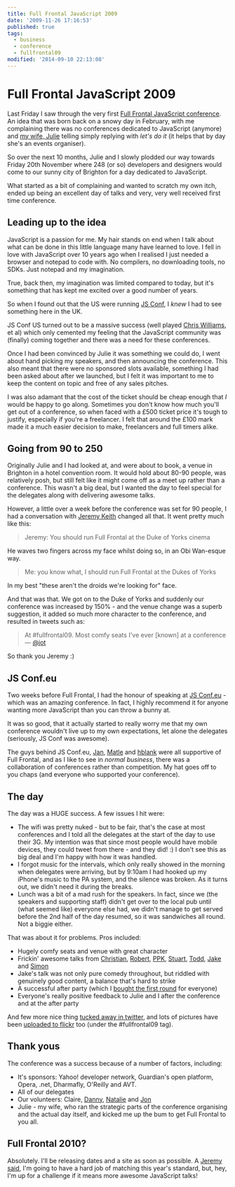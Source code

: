 ```yaml
---
title: Full Frontal JavaScript 2009
date: '2009-11-26 17:16:53'
published: true
tags:
  - business
  - conference
  - fullfrontal09
modified: '2014-09-10 22:13:08'
---
```

# Full Frontal JavaScript 2009

Last Friday I saw through the very first [Full Frontal JavaScript conference](http://full-frontal.org). An idea that was born back on a snowy day in February, with me complaining there was no conferences dedicated to JavaScript (anymore) and [my wife, Julie](http://www.flickr.com/photos/remysharp/4124570521/in/set-72157622854415414/) telling simply replying with *let's do it* (it helps that by day she's an events organiser).

So over the next 10 months, Julie and I slowly plodded our way towards Friday 20th November where 248 (or so) developers and designers would come to our sunny city of Brighton for a day dedicated to JavaScript.

What started as a bit of complaining and wanted to scratch my own itch, ended up being an excellent day of talks and very, very well received first time conference.

<!--more-->
## Leading up to the idea

JavaScript is a passion for me. My hair stands on end when I talk about what can be done in this little language many have learned to love. I fell in love with JavaScript over 10 years ago when I realised I just needed a browser and notepad to code with. No compilers, no downloading tools, no SDKs. Just notepad and my imagination.

True, back then, my imagination was limited compared to today, but it's something that has kept me excited over a good number of years.

So when I found out that the US were running [JS Conf](http://jsconf.us), I *knew* I had to see something here in the UK.

JS Conf US turned out to be a massive success (well played [Chris Williams](http://twitter.com/voodootikigod), et al) which only cemented my feeling that the JavaScript community was (finally) coming together and there was a need for these conferences.

Once I had been convinced by Julie it was something we could do, I went about hand picking my speakers, and then announcing the conference. This also meant that there were no sponsored slots available, something I had been asked about after we launched, but I felt it was important to me to keep the content on topic and free of any sales pitches.

I was also adamant that the cost of the ticket should be cheap enough that *I* would be happy to go along. Sometimes you don't know how much you'll get out of a conference, so when faced with a £500 ticket price it's tough to justify, especially if you're a freelancer. I felt that around the £100 mark made it a much easier decision to make, freelancers and full timers alike.

## Going from 90 to 250

Originally Julie and I had looked at, and were about to book, a venue in Brighton in a hotel convention room.  It would hold about 80-90 people, was relatively posh, but still felt like it might come off as a meet up rather than a conference.  This wasn't a big deal, but I wanted the day to feel special for the delegates along with delivering awesome talks.

However, a little over a week before the conference was set for 90 people, I had a conversation with [Jeremy Keith](http://adactio.com) changed all that. It went pretty much like this:

> Jeremy: You should run Full Frontal at the Duke of Yorks cinema

He waves two fingers across my face whilst doing so, in an Obi Wan-esque way.

> Me: you know what, I should run Full Frontal at the Dukes of Yorks

In my best "these aren't the droids we're looking for" face.

And that was that.  We got on to the Duke of Yorks and suddenly our conference was increased by 150% - and the venue change was a superb suggestion, it added so much more character to the conference, and resulted in tweets such as:

> At #fullfrontal09. Most comfy seats I've ever [known] at a conference &mdash; [@jot](http://twitter.com/jot/status/5885454457)

So thank you Jeremy :)

## JS Conf.eu

Two weeks before Full Frontal, I had the honour of speaking at [JS Conf.eu](http://jsconf.eu) - which was an amazing conference. In fact, I highly recommend it for anyone wanting more JavaScript than you can throw a bunny at.

It was so good, that it actually started to really worry me that my own conference wouldn't live up to my own expectations, let alone the delegates (seriously, JS Conf was awesome).

The guys behind JS Conf.eu, [Jan](http://twitter.com/janl), [Matle](http://twitter.com/cramforce) and [hblank](http://twitter.com/hblank) were all supportive of Full Frontal, and as I like to see in *normal business*, there was a collaboration of conferences rather than competition.  My hat goes off to you chaps (and everyone who supported your conference).

## The day

The day was a HUGE success. A few issues I hit were:

* The wifi was pretty nuked - but to be fair, that's the case at most conferences and I told all the delegates at the start of the day to use their 3G. My intention was that since most people would have mobile devices, they could tweet from there - and they did! :) I don't see this as big deal and I'm happy with how it was handled.
* I forgot music for the intervals, which only really showed in the morning when delegates were arriving, but by 9:10am I had hooked up my iPhone's music to the PA system, and the silence was broken. As it turns out, we didn't need it during the breaks.
* Lunch was a bit of a mad rush for the speakers. In fact, since we (the speakers and supporting staff) didn't get over to the local pub until (what seemed like) everyone else had, we didn't manage to get served before the 2nd half of the day resumed, so it was sandwiches all round. Not a biggie either.

That was about it for problems. Pros included:

* Hugely comfy seats and venue with great character
* Frickin' awesome talks from [Christian](http://twitter.com/codepo8), [Robert](http://twitter.com/robertnyman), [PPK](http://twitter.com/ppk), [Stuart](http://twitter.com/sil), [Todd](http://twitter.com/toddkloots), [Jake](http://twitter.com/jaffathecake) and [Simon](http://twitter.com/simonw)
* Jake's talk was not only pure comedy throughout, but riddled with genuinely good content, a balance that's hard to strike
* A successful after party (which I [bought the first round](/2009/11/16/going-full-frontal-in-one-week/) for everyone)
* Everyone's really positive feedback to Julie and I after the conference and at the after party

And few more nice thing [tucked away in twitter](http://snapbird.org/rem/favs/fullfrontal09), and lots of pictures have been [uploaded to flickr](http://www.flickr.com/photos/tags/fullfrontal09/) too (under the #fullfrontal09 tag).

## Thank yous

The conference was a success because of a number of factors, including:

* It's sponsors: Yahoo! developer network, Guardian's open platform, Opera, .net, Dharmafly, O'Reilly and AVT.
* All of our delegates
* Our volunteers: Claire, [Danny](http://twitter.com/yandle), [Natalie](http://twitter.com/natbat) and [Jon](http://twitter.com/binarytales)
* Julie - my wife, who ran the strategic parts of the conference organising and the actual day itself, and kicked me up the bum to get Full Frontal to you all.

## Full Frontal 2010?

Absolutely. I'll be releasing dates and a site as soon as possible. A [Jeremy said](http://domscripting.com/blog/display/123), I'm going to have a hard job of matching this year's standard, but, hey, I'm up for a challenge if it means more awesome JavaScript talks!
